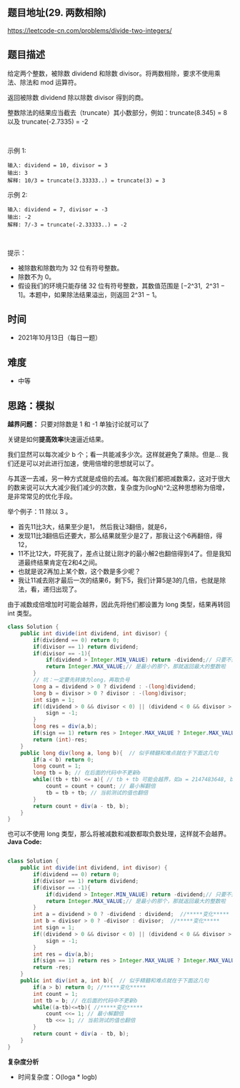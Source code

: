
## 题目地址(29. 两数相除)

https://leetcode-cn.com/problems/divide-two-integers/

## 题目描述


给定两个整数，被除数 dividend 和除数 divisor。将两数相除，要求不使用乘法、除法和 mod 运算符。

返回被除数 dividend 除以除数 divisor 得到的商。

整数除法的结果应当截去（truncate）其小数部分，例如：truncate(8.345) = 8 以及 truncate(-2.7335) = -2

 

示例 1:
```
输入: dividend = 10, divisor = 3
输出: 3
解释: 10/3 = truncate(3.33333..) = truncate(3) = 3
```
示例 2:
```
输入: dividend = 7, divisor = -3
输出: -2
解释: 7/-3 = truncate(-2.33333..) = -2
```
 

提示：

- 被除数和除数均为 32 位有符号整数。
- 除数不为 0。
- 假设我们的环境只能存储 32 位有符号整数，其数值范围是 [−2^31,  2^31 − 1]。本题中，如果除法结果溢出，则返回 2^31 − 1。



## 时间

- 2021年10月13日（每日一题）

## 难度

- 中等

## 思路：模拟

**越界问题：** 只要对除数是 1 和 -1 单独讨论就可以了

关键是如何**提高效率**快速逼近结果。

我们显然可以每次减少 b 个；看一共能减多少次。这样就避免了乘除。但是... 我们还是可以对此进行加速，使用倍增的思想就可以了。

与其逐一去减，另一种方式就是成倍的去减。每次我们都把减数乘2，这对于很大的数来说可以大大减少我们减少的次数，复杂度为(logN)^2;这种思想称为倍增，是非常常见的优化手段。

举个例子：11 除以 3 。

- 首先11比3大，结果至少是1， 然后我让3翻倍，就是6，
- 发现11比3翻倍后还要大，那么结果就至少是2了，那我让这个6再翻倍，得12，
- 11不比12大，吓死我了，差点让就让刚才的最小解2也翻倍得到4了。但是我知道最终结果肯定在2和4之间。
- 也就是说2再加上某个数，这个数是多少呢？
- 我让11减去刚才最后一次的结果6，剩下5，我们计算5是3的几倍，也就是除法，看，递归出现了。

由于减数成倍增加时可能会越界，因此先将他们都设置为 long 类型，结果再转回 int 类型。
 
```java
class Solution {
    public int divide(int dividend, int divisor) {
        if(dividend == 0) return 0;
        if(divisor == 1) return dividend;
        if(divisor == -1){
            if(dividend > Integer.MIN_VALUE) return -dividend;// 只要不是最小的那个整数，都是直接返回相反数就好啦
            return Integer.MAX_VALUE;// 是最小的那个，那就返回最大的整数啦
        }
        // 坑：一定要先转换为long，再取负号
        long a = dividend > 0 ? dividend : -(long)dividend;
        long b = divisor > 0 ? divisor : -(long)divisor;
        int sign = 1; 
        if((dividend > 0 && divisor < 0) || (dividend < 0 && divisor > 0)){
            sign = -1;
        }
        long res = div(a,b);
        if(sign == 1) return res > Integer.MAX_VALUE ? Integer.MAX_VALUE : (int)res;
        return (int)-res;
    }
    public long div(long a, long b){  // 似乎精髓和难点就在于下面这几句
        if(a < b) return 0;
        long count = 1;
        long tb = b; // 在后面的代码中不更新b
        while((tb + tb) <= a){ // tb + tb 可能会越界，如a = 2147483648, b = 2
            count = count + count; // 最小解翻倍
            tb = tb + tb; // 当前测试的值也翻倍
        }
        return count + div(a - tb, b);
    }
}
```
也可以不使用 long 类型，那么将被减数和减数都取负数处理，这样就不会越界。
**Java Code:**

```java

class Solution {
    public int divide(int dividend, int divisor) {
        if(dividend == 0) return 0;
        if(divisor == 1) return dividend;
        if(divisor == -1){
            if(dividend > Integer.MIN_VALUE) return -dividend;// 只要不是最小的那个整数，都是直接返回相反数就好啦
            return Integer.MAX_VALUE;// 是最小的那个，那就返回最大的整数啦
        }
        int a = dividend > 0 ? -dividend : dividend;  //*****变化*****
        int b = divisor > 0 ? -divisor : divisor;  //*****变化*****
        int sign = 1; 
        if((dividend > 0 && divisor < 0) || (dividend < 0 && divisor > 0)){
            sign = -1;
        }
        int res = div(a,b);
        if(sign == 1) return res > Integer.MAX_VALUE ? Integer.MAX_VALUE : res;
        return -res;
    }
    public int div(int a, int b){  // 似乎精髓和难点就在于下面这几句
        if(a > b) return 0; //*****变化*****
        int count = 1;
        int tb = b; // 在后面的代码中不更新b
        while((a-tb)<=tb){ //*****变化*****
            count <<= 1; // 最小解翻倍
            tb <<= 1; // 当前测试的值也翻倍
        }
        return count + div(a - tb, b);
    }
}

```


**复杂度分析**

- 时间复杂度：O(loga * logb)


